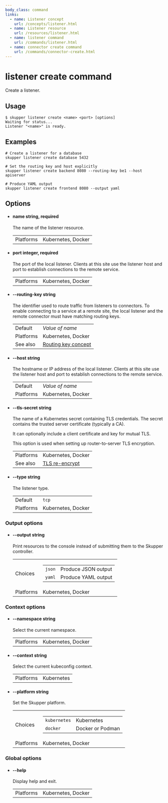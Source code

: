 ```yaml
---
body_class: command
links:
  - name: Listener concept
    url: /concepts/listener.html
  - name: Listener resource
    url: /resources/listener.html
  - name: listener command
    url: /commands/listener.html
  - name: connector create command
    url: /commands/connector-create.html
---
```


# listener create command

<section>

Create a listener.

</section>

<section>

## Usage

~~~ shell
$ skupper listener create <name> <port> [options]
Waiting for status...
Listener "<name>" is ready.
~~~

</section>

<section>

## Examples

~~~
# Create a listener for a database
skupper listener create database 5432

# Set the routing key and host explicitly
skupper listener create backend 8080 --routing-key be1 --host apiserver

# Produce YAML output
skupper listener create frontend 8080 --output yaml
~~~

</section>

<section>

## Options

- <h4 id="name">name <span class="option-info">string, required</span></h4>

  The name of the listener resource.

  | | |
  |-|-|
  | Platforms | Kubernetes, Docker |
  
- <h4 id="port">port <span class="option-info">integer, required</span></h4>

  The port of the local listener.  Clients at this site use
  the listener host and port to establish connections to
  the remote service.

  | | |
  |-|-|
  | Platforms | Kubernetes, Docker |
  
- <h4 id="routing-key">--routing-key <span class="option-info">string</span></h4>

  The identifier used to route traffic from listeners to
  connectors.  To enable connecting to a service at a
  remote site, the local listener and the remote connector
  must have matching routing keys.

  | | |
  |-|-|
  | Default | _Value of name_ |
  | Platforms | Kubernetes, Docker |
  | See also | [Routing key concept]({{site_prefix}}/concepts/routing-key.html) |
  
- <h4 id="host">--host <span class="option-info">string</span></h4>

  The hostname or IP address of the local listener.  Clients
  at this site use the listener host and port to
  establish connections to the remote service.

  | | |
  |-|-|
  | Default | _Value of name_ |
  | Platforms | Kubernetes, Docker |
  
- <h4 id="tls-secret">--tls-secret <span class="option-info">string</span></h4>

  The name of a Kubernetes secret containing TLS
  credentials.  The secret contains the trusted server
  certificate (typically a CA).
  
  It can optionally include a client certificate and key for
  mutual TLS.
  
  This option is used when setting up router-to-server TLS
  encryption.

  | | |
  |-|-|
  | Platforms | Kubernetes, Docker |
  | See also | [TLS re-encrypt]({{site_prefix}}) |
  
- <h4 id="type">--type <span class="option-info">string</span></h4>

  The listener type.

  | | |
  |-|-|
  | Default | `tcp` |
  | Platforms | Kubernetes, Docker |
  
### Output options

- <h4 id="output">--output <span class="option-info">string</span></h4>

  Print resources to the console instead of submitting
  them to the Skupper controller.

  | | |
  |-|-|
  | Choices | <table><tr><td><code>json</code></td><td>Produce JSON output</td></tr><tr><td><code>yaml</code></td><td>Produce YAML output</td></tr></table> |
  | Platforms | Kubernetes, Docker |
  
### Context options

- <h4 id="namespace">--namespace <span class="option-info">string</span></h4>

  Select the current namespace.

  | | |
  |-|-|
  | Platforms | Kubernetes, Docker |
  
- <h4 id="context">--context <span class="option-info">string</span></h4>

  Select the current kubeconfig context.

  | | |
  |-|-|
  | Platforms | Kubernetes |
  
- <h4 id="platform">--platform <span class="option-info">string</span></h4>

  Set the Skupper platform.

  | | |
  |-|-|
  | Choices | <table><tr><td><code>kubernetes</code></td><td>Kubernetes</td></tr><tr><td><code>docker</code></td><td>Docker or Podman</td></tr></table> |
  | Platforms | Kubernetes, Docker |
  
### Global options

- <h4 id="help">--help <span class="option-info"></span></h4>

  Display help and exit.

  | | |
  |-|-|
  | Platforms | Kubernetes, Docker |
  
</section>
